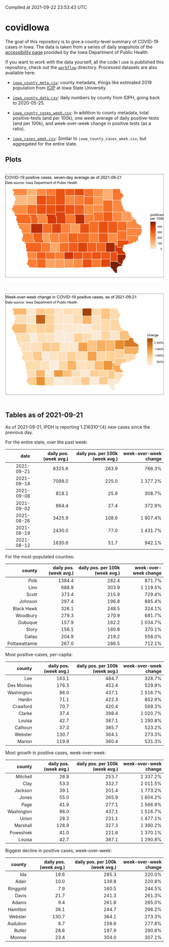 Compiled at 2021-09-22 23:53:43 UTC

<!-- README.md is generated from README.Rmd. Please edit that file -->

# covidIowa

<!-- badges: start -->

<!-- badges: end -->

The goal of this repository is to give a county-level summary of
COVID-19 cases in Iowa. The data is taken from a series of daily
snapshots of the [accessibility
page](https://coronavirus.iowa.gov/pages/access) provided by the Iowa
Department of Public Health.

If you want to work with the data yourself, all the code I use is
published this repository, check out the [`workflow`](workflow)
directory. Processed datasets are also available here:

  - [`iowa_county_meta.csv`](https://raw.githubusercontent.com/ijlyttle/covidIowa/master/workflow/data/99-publish/iowa_county_meta.csv):
    county metadata, things like estimated 2019 population from
    [ICIP](https://www.icip.iastate.edu/tables/population/counties-estimates)
    at Iowa State University.

  - [`iowa_county_data.csv`](https://raw.githubusercontent.com/ijlyttle/covidIowa/master/workflow/data/99-publish/iowa_county_data.csv):
    daily numbers by county from IDPH, going back to 2020-05-25.

  - [`iowa_county_cases_week.csv`](https://raw.githubusercontent.com/ijlyttle/covidIowa/master/workflow/data/99-publish/iowa_county_data.csv):
    In addition to county metadata, total positive-tests (and per 100k),
    one week average of daily positive-tests (and per 100k), and
    week-over-week change in positive tests (as a ratio).

  - [`iowa_cases_week.csv`](https://raw.githubusercontent.com/ijlyttle/covidIowa/master/workflow/data/99-publish/iowa_cases_week.csv):
    Similar to `iowa_county_cases_week.csv`, but aggregated for the
    entire state.

## Plots

![](workflow/data/99-publish/iowa_cases.png)

![](workflow/data/99-publish/iowa_change.png)

## Tables as of 2021-09-21

As of 2021-09-21, IPDH is reporting 1.216310^{4} new cases since the
previous day.

For the entire state, over the past week:

|       date | daily pos. (week avg.) | daily pos. per 100k (week avg.) | week-over-week change |
| ---------: | ---------------------: | ------------------------------: | --------------------: |
| 2021-09-21 |                 8325.6 |                           263.9 |                766.3% |
| 2021-09-14 |                 7098.0 |                           225.0 |              1 377.2% |
| 2021-09-08 |                  818.1 |                            25.9 |                308.7% |
| 2021-09-02 |                  864.4 |                            27.4 |                372.9% |
| 2021-08-26 |                 3425.9 |                           108.6 |              1 907.4% |
| 2021-08-19 |                 2430.0 |                            77.0 |              1 431.7% |
| 2021-08-12 |                 1630.6 |                            51.7 |                942.1% |

For the most-populated counties:

|        county | daily pos. (week avg.) | daily pos. per 100k (week avg.) | week-over-week change |
| ------------: | ---------------------: | ------------------------------: | --------------------: |
|          Polk |                 1384.4 |                           282.4 |                871.7% |
|          Linn |                  688.9 |                           303.9 |              1 119.5% |
|         Scott |                  373.4 |                           215.9 |                729.4% |
|       Johnson |                  297.4 |                           196.8 |                885.4% |
|    Black Hawk |                  326.1 |                           248.5 |                324.1% |
|      Woodbury |                  279.3 |                           270.9 |                681.7% |
|       Dubuque |                  157.9 |                           162.2 |              1 034.7% |
|         Story |                  156.1 |                           160.8 |                370.1% |
|        Dallas |                  204.9 |                           219.2 |                558.0% |
| Pottawattamie |                  267.0 |                           286.5 |                712.1% |

Most positive-cases, per-capita:

|     county | daily pos. (week avg.) | daily pos. per 100k (week avg.) | week-over-week change |
| ---------: | ---------------------: | ------------------------------: | --------------------: |
|        Lee |                  163.1 |                           484.7 |                328.7% |
| Des Moines |                  176.3 |                           452.4 |                529.9% |
| Washington |                   96.0 |                           437.1 |              1 516.7% |
|     Hardin |                   71.1 |                           422.3 |                852.9% |
|   Crawford |                   70.7 |                           420.4 |                569.3% |
|     Clarke |                   37.4 |                           398.4 |              1 020.7% |
|     Louisa |                   42.7 |                           387.1 |              1 290.8% |
|    Calhoun |                   37.3 |                           385.7 |                523.2% |
|    Webster |                  130.7 |                           364.1 |                273.3% |
|     Marion |                  119.9 |                           360.4 |                531.3% |

Most growth in positive cases, week-over-week:

|     county | daily pos. (week avg.) | daily pos. per 100k (week avg.) | week-over-week change |
| ---------: | ---------------------: | ------------------------------: | --------------------: |
|   Mitchell |                   26.9 |                           253.7 |              2 337.2% |
|       Clay |                   53.3 |                           332.7 |              2 011.5% |
|    Jackson |                   39.1 |                           201.4 |              1 773.2% |
|      Jones |                   55.0 |                           265.9 |              1 604.2% |
|       Page |                   41.9 |                           277.1 |              1 566.9% |
| Washington |                   96.0 |                           437.1 |              1 516.7% |
|      Union |                   28.3 |                           231.1 |              1 477.1% |
|   Marshall |                  128.9 |                           327.3 |              1 390.2% |
|  Poweshiek |                   41.0 |                           221.6 |              1 370.1% |
|     Louisa |                   42.7 |                           387.1 |              1 290.8% |

Biggest decline in positive cases, week-over-week:

|   county | daily pos. (week avg.) | daily pos. per 100k (week avg.) | week-over-week change |
| -------: | ---------------------: | ------------------------------: | --------------------: |
|      Ida |                   19.6 |                           285.3 |                220.0% |
|    Adair |                   10.0 |                           139.8 |                220.8% |
| Ringgold |                    7.9 |                           160.5 |                244.5% |
|    Davis |                   21.7 |                           241.3 |                261.3% |
|    Adams |                    9.4 |                           261.8 |                265.0% |
| Hamilton |                   36.1 |                           244.7 |                266.2% |
|  Webster |                  130.7 |                           364.1 |                273.3% |
|  Audubon |                    8.7 |                           158.6 |                277.8% |
|   Butler |                   28.6 |                           197.9 |                290.6% |
|   Monroe |                   23.4 |                           304.0 |                307.1% |
